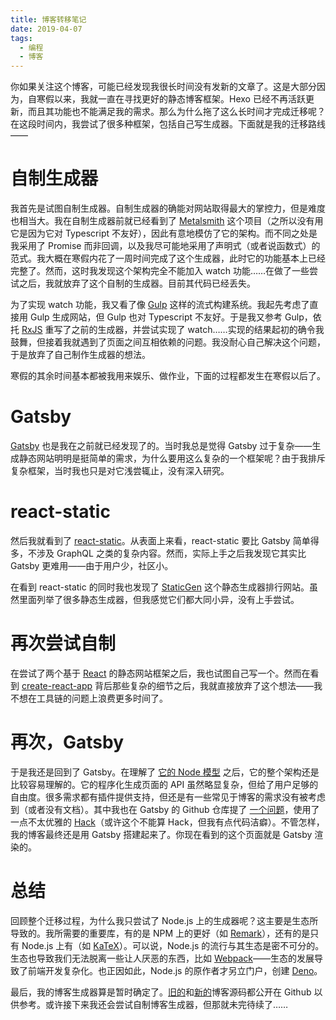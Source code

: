 ```yaml
---
title: 博客转移笔记
date: 2019-04-07
tags:
  - 编程
  - 博客
---
```


你如果关注这个博客，可能已经发现我很长时间没有发新的文章了。这是大部分因为，自寒假以来，我就一直在寻找更好的静态博客框架。Hexo 已经不再活跃更新，而且其功能也不能满足我的需求。那么为什么拖了这么长时间才完成迁移呢？在这段时间内，我尝试了很多种框架，包括自己写生成器。下面就是我的迁移路线——

<!-- more -->

# 自制生成器

我首先是试图自制生成器。自制生成器的确能对网站取得最大的掌控力，但是难度也相当大。我在自制生成器前就已经看到了 [Metalsmith](https://github.com/segmentio/metalsmith) 这个项目（之所以没有用它是因为它对 Typescript 不友好），因此有意地模仿了它的架构。而不同之处是我采用了 Promise 而非回调，以及我尽可能地采用了声明式（或者说函数式）的范式。我大概在寒假内花了一周时间完成了这个生成器，此时它的功能基本上已经完整了。然而，这时我发现这个架构完全不能加入 watch 功能……在做了一些尝试之后，我就放弃了这个自制的生成器。目前其代码已经丢失。

为了实现 watch 功能，我又看了像 [Gulp](https://gulpjs.com/) 这样的流式构建系统。我起先考虑了直接用 Gulp 生成网站，但 Gulp 也对 Typescript 不友好。于是我又参考 Gulp，依托 [RxJS](https://rxjs.dev/) 重写了之前的生成器，并尝试实现了 watch……实现的结果起初的确令我鼓舞，但接着我就遇到了页面之间互相依赖的问题。我没耐心自己解决这个问题，于是放弃了自己制作生成器的想法。

寒假的其余时间基本都被我用来娱乐、做作业，下面的过程都发生在寒假以后了。

# Gatsby

[Gatsby](https://www.gatsbyjs.org/) 也是我在之前就已经发现了的。当时我总是觉得 Gatsby 过于复杂——生成静态网站明明是挺简单的需求，为什么要用这么复杂的一个框架呢？由于我排斥复杂框架，当时我也只是对它浅尝辄止，没有深入研究。

# react-static

然后我就看到了 [react-static](https://github.com/nozzle/react-static)。从表面上来看，react-static 要比 Gatsby 简单得多，不涉及 GraphQL 之类的复杂内容。然而，实际上手之后我发现它其实比 Gatsby 更难用——由于用户少，社区小。

在看到 react-static 的同时我也发现了 [StaticGen](https://www.staticgen.com/) 这个静态生成器排行网站。虽然里面列举了很多静态生成器，但我感觉它们都大同小异，没有上手尝试。

# 再次尝试自制

在尝试了两个基于 [React](https://reactjs.org/) 的静态网站框架之后，我也试图自己写一个。然而在看到 [create-react-app](https://github.com/facebook/create-react-app) 背后那些复杂的细节之后，我就直接放弃了这个想法——我不想在工具链的问题上浪费更多时间了。

# 再次，Gatsby

于是我还是回到了 Gatsby。在理解了 [它的 Node 模型](https://www.gatsbyjs.org/docs/node-interface/) 之后，它的整个架构还是比较容易理解的。它的程序化生成页面的 API 虽然略显复杂，但给了用户足够的自由度。很多需求都有插件提供支持，但还是有一些常见于博客的需求没有被考虑到（或者没有文档）。其中我也在 Gatsby 的 Github 仓库提了 [一个问题](https://github.com/gatsbyjs/gatsby/issues/13148)，使用了一点不太优雅的 [Hack](https://github.com/parorezo/blog/commit/d4d2f9dc3c629c0465adbed1ea3e6e29e128a01a)（或许这个不能算 Hack，但我有点代码洁癖）。不管怎样，我的博客最终还是用 Gatsby 搭建起来了。你现在看到的这个页面就是 Gatsby 渲染的。

# 总结

回顾整个迁移过程，为什么我只尝试了 Node.js 上的生成器呢？这主要是生态所导致的。我所需要的重要库，有的是 NPM 上的更好（如 [Remark](https://remark.js.org/)），还有的是只有 Node.js 上有（如 [KaTeX](https://katex.org/)）。可以说，Node.js 的流行与其生态是密不可分的。生态也导致我们无法脱离一些让人厌恶的东西，比如 [Webpack](https://webpack.js.org/)——生态的发展导致了前端开发复杂化。也正因如此，Node.js 的原作者才另立门户，创建 [Deno](https://deno.land/)。

最后，我的博客生成器算是暂时确定了。[旧的](https://github.com/parorezo/blog/tree/old)和[新的](https://github.com/parorezo/blog/tree/d4d2f9dc3c629c0465adbed1ea3e6e29e128a01a)博客源码都公开在 Github 以供参考。或许接下来我还会尝试自制博客生成器，但那就未完待续了……
